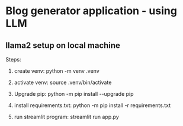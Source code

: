 # Blog generator application - using LLM 
## llama2 setup on local machine

Steps:
1) create venv:
python -m venv .venv

2) activate venv:
source .venv/bin/activate 

3) Upgrade pip:
python -m pip install --upgrade pip

5) install requirements.txt:
python -m pip install -r requirements.txt

6) run streamlit program:
streamlit run app.py
